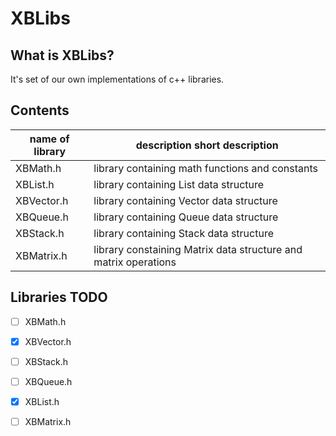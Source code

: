 # XBLibs

## What is XBLibs?
It's set of our own implementations of c++ libraries.

## Contents

name of library | description	short description
----------------|------------
XBMath.h				| library containing math functions and constants
XBList.h			  | library containing List data structure
XBVector.h      | library containing Vector data structure
XBQueue.h 			| library containing Queue data structure
XBStack.h 			| library containing Stack data structure
XBMatrix.h 			| library constaining  Matrix data structure and matrix operations



## Libraries TODO
- [ ] XBMath.h
- [x] XBVector.h
- [ ] XBStack.h
- [ ] XBQueue.h
- [x] XBList.h
- [ ] XBMatrix.h

